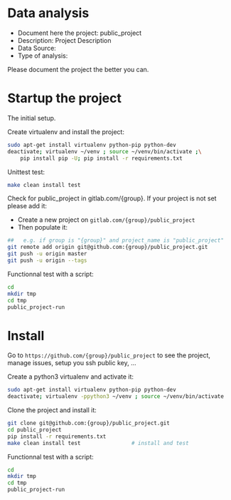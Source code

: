 # Data analysis
- Document here the project: public_project
- Description: Project Description
- Data Source:
- Type of analysis:

Please document the project the better you can.

# Startup the project

The initial setup.

Create virtualenv and install the project:
```bash
sudo apt-get install virtualenv python-pip python-dev
deactivate; virtualenv ~/venv ; source ~/venv/bin/activate ;\
    pip install pip -U; pip install -r requirements.txt
```

Unittest test:
```bash
make clean install test
```

Check for public_project in gitlab.com/{group}.
If your project is not set please add it:

- Create a new project on `gitlab.com/{group}/public_project`
- Then populate it:

```bash
##   e.g. if group is "{group}" and project_name is "public_project"
git remote add origin git@github.com:{group}/public_project.git
git push -u origin master
git push -u origin --tags
```

Functionnal test with a script:

```bash
cd
mkdir tmp
cd tmp
public_project-run
```

# Install

Go to `https://github.com/{group}/public_project` to see the project, manage issues,
setup you ssh public key, ...

Create a python3 virtualenv and activate it:

```bash
sudo apt-get install virtualenv python-pip python-dev
deactivate; virtualenv -ppython3 ~/venv ; source ~/venv/bin/activate
```

Clone the project and install it:

```bash
git clone git@github.com:{group}/public_project.git
cd public_project
pip install -r requirements.txt
make clean install test                # install and test
```
Functionnal test with a script:

```bash
cd
mkdir tmp
cd tmp
public_project-run
```

